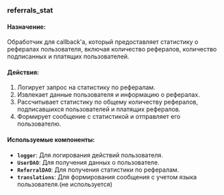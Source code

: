 ### referrals_stat

#### Назначение:

Обработчик для callback'а, который предоставляет статистику о рефералах пользователя, включая количество рефералов, количество подписанных и платящих пользователей.

#### Действия:

1. Логирует запрос на статистику по рефералам.
2. Извлекает данные пользователя и информацию о рефералах.
3. Рассчитывает статистику по общему количеству рефералов, подписавшихся пользователей и платящих рефералов.
4. Формирует сообщение с статистикой и отправляет его пользователю.

#### Используемые компоненты:

- **`logger`**: Для логирования действий пользователя.
- **`UserDAO`**: Для получения данных о пользователе.
- **`ReferralDAO`**: Для получения статистики по рефералам.
- **`translations`**: Для формирования сообщения с учетом языка пользователя.(не используется)